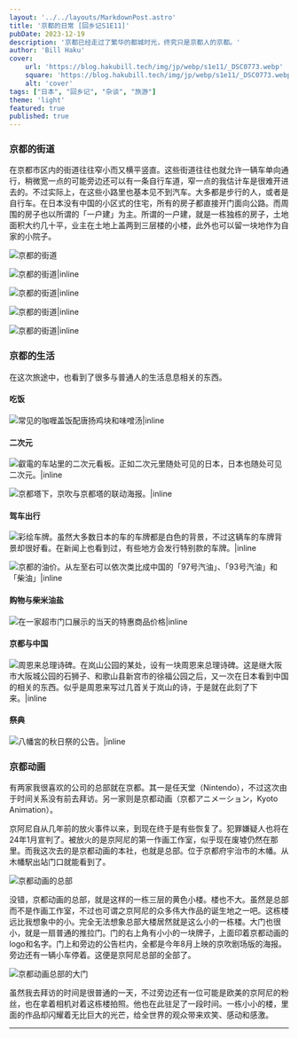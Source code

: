 ```yaml
---
layout: '../../layouts/MarkdownPost.astro'
title: '京都的日常 [回乡记S1E11]'
pubDate: 2023-12-19
description: '京都已经走过了繁华的都城时光，终究只是京都人的京都。'
author: 'Bill Haku'
cover:
    url: 'https://blog.hakubill.tech/img/jp/webp/s1e11/_DSC0773.webp'
    square: 'https://blog.hakubill.tech/img/jp/webp/s1e11/_DSC0773.webp'
    alt: 'cover'
tags: ["日本", "回乡记", "杂谈", "旅游"]
theme: 'light'
featured: true
published: true
---
```


### 京都的街道

在京都市区内的街道往往窄小而又横平竖直。这些街道往往也就允许一辆车单向通行，稍微宽一点的可能旁边还可以有一条自行车道，窄一点的我估计车是很难开进去的。不过实际上，在这些小路里也基本见不到汽车。大多都是步行的人，或者是自行车。在日本没有中国的小区式的住宅，所有的房子都直接开门面向公路。而周围的房子也以所谓的「一户建」为主。所谓的一户建，就是一栋独栋的房子，土地面积大约几十平，业主在土地上盖两到三层楼的小楼，此外也可以留一块地作为自家的小院子。

![京都的街道](https://blog.hakubill.tech/img/jp/webp/s1e11/_DSC0773.webp)

![京都的街道|inline](https://blog.hakubill.tech/img/jp/webp/s1e11/IMG_0331.webp)

![京都的街道|inline](https://blog.hakubill.tech/img/jp/webp/s1e11/IMG_0314.webp)

![京都的街道|inline](https://blog.hakubill.tech/img/jp/webp/s1e11/IMG_0249.webp)

![京都的街道|inline](https://blog.hakubill.tech/img/jp/webp/s1e11/IMG_0369.webp)

### 京都的生活

在这次旅途中，也看到了很多与普通人的生活息息相关的东西。

#### 吃饭

![常见的咖喱盖饭配唐扬鸡块和味噌汤|inline](https://blog.hakubill.tech/img/jp/webp/s1e11/IMG_0248.webp)

#### 二次元

![叡電的车站里的二次元看板。正如二次元里随处可见的日本，日本也随处可见二次元。|inline](https://blog.hakubill.tech/img/jp/webp/s1e11/IMG_0280.webp)

![京都塔下，京吹与京都塔的联动海报。|inline](https://blog.hakubill.tech/img/jp/webp/s1e11/IMG_0351.webp)

#### 驾车出行

![彩绘车牌。虽然大多数日本的车的车牌都是白色的背景，不过这辆车的车牌背景却很好看。在新闻上也看到过，有些地方会发行特别款的车牌。|inline](https://blog.hakubill.tech/img/jp/webp/s1e11/IMG_0296.webp)

![京都的油价。从左至右可以依次类比成中国的「97号汽油」、「93号汽油」和「柴油」|inline](https://blog.hakubill.tech/img/jp/webp/s1e11/IMG_0328.webp)

#### 购物与柴米油盐

![在一家超市门口展示的当天的特惠商品价格|inline](https://blog.hakubill.tech/img/jp/webp/s1e11/IMG_0330.webp)

#### 京都与中国

![周恩来总理诗碑。在岚山公园的某处，设有一块周恩来总理诗碑。这是继大阪市大阪城公园的石狮子、和歌山县新宫市的徐福公园之后，又一次在日本看到中国的相关的东西。似乎是周恩来写过几首关于岚山的诗，于是就在此刻了下来。|inline](https://blog.hakubill.tech/img/jp/webp/s1e11/IMG_0319.webp)

#### 祭典

![八幡宮的秋日祭的公告。|inline](https://blog.hakubill.tech/img/jp/webp/s1e11/IMG_0333.webp)

### 京都动画

有两家我很喜欢的公司的总部就在京都。其一是任天堂（Nintendo），不过这次由于时间关系没有前去拜访。另一家则是京都动画（京都アニメーション，Kyoto Animation）。

京阿尼自从几年前的放火事件以来，到现在终于是有些恢复了。犯罪嫌疑人也将在24年1月宣判了。被放火的是京阿尼的第一作画工作室，似乎现在废墟仍然在那里。而我这次去的是京都动画的本社，也就是总部。位于京都府宇治市的木幡。从木幡駅出站门口就能看到了。

![京都动画的总部](https://blog.hakubill.tech/img/jp/webp/s1e11/IMG_0344.webp)

没错，京都动画的总部，就是这样的一栋三层的黄色小楼。楼也不大。虽然是总部而不是作画工作室，不过也可谓之京阿尼的众多伟大作品的诞生地之一吧。这栋楼远比我想象中的小。完全无法想象总部大楼居然就是这么小的一栋楼。大门也很小，就是一扇普通的推拉门。门的右上角有小小的一块牌子，上面印着京都动画的logo和名字。门上和旁边的公告栏内，全都是今年8月上映的京吹剧场版的海报。旁边还有一辆小车停着。这便是京阿尼总部的全部了。

![京都动画总部的大门](https://blog.hakubill.tech/img/jp/webp/s1e11/IMG_0346.webp)

虽然我去拜访的时间是很普通的一天，不过旁边还有一位可能是欧美的京阿尼的粉丝，也在拿着相机对着这栋楼拍照。他也在此驻足了一段时间。一栋小小的楼，里面的作品却闪耀着无比巨大的光芒，给全世界的观众带来欢笑、感动和感激。

---
